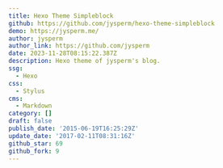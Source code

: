 ```yaml
---
title: Hexo Theme Simpleblock
github: https://github.com/jysperm/hexo-theme-simpleblock
demo: https://jysperm.me/
author: jysperm
author_link: https://github.com/jysperm
date: 2023-11-28T08:15:22.387Z
description: Hexo theme of jysperm's blog.
ssg:
  - Hexo
css:
  - Stylus
cms:
  - Markdown
category: []
draft: false
publish_date: '2015-06-19T16:25:29Z'
update_date: '2017-02-11T08:31:16Z'
github_star: 69
github_fork: 9
---
```

